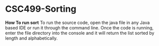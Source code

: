 # CSC499-Sorting
**How To run sort**
To run the source code, open the java file in any Java based IDE or run it through the command line. Once the code is running, enter the file directory into the console and it will return the list sorted by length and alphabetically.
